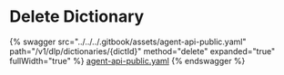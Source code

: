 # Delete Dictionary

{% swagger src="../../../.gitbook/assets/agent-api-public.yaml" path="/v1/dlp/dictionaries/{dictId}" method="delete" expanded="true" fullWidth="true" %}
[agent-api-public.yaml](../../../.gitbook/assets/agent-api-public.yaml)
{% endswagger %}
